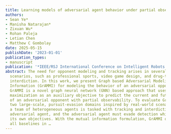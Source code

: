 ```yaml
---
title: Learning models of adversarial agent behavior under partial observability
authors:
- Sean Ye*
- Manisha Natarajan*
- Zixuan Wu*
- Rohan Paleja
- Letian Chen
- Matthew C Gombolay
date: 2025-05-15
publishDate: '2023-01-01'
publication_types:
- manuscript
publication: '*IEEE/RSJ International Conference on Intelligent Robots and Systems (IROS)*'
abstract: The need for opponent modeling and tracking arises in several real-world
  scenarios, such as professional sports, video game design, and drug-trafficking
  interdiction. In this work, we present Graph based Adversarial Modeling with Mutual
  Information (GrAMMI) for modeling the behavior of an adversarial opponent agent.
  GrAMMI is a novel graph neural network (GNN) based approach that uses mutual information
  maximization as an auxiliary objective to predict the current and future states
  of an adversarial opponent with partial observability. To evaluate GrAMMI, we design
  two large-scale, pursuit-evasion domains inspired by real-world scenarios, where
  a team of heterogeneous agents is tasked with tracking and interdicting a single
  adversarial agent, and the adversarial agent must evade detection while achieving
  its own objectives. With the mutual information formulation, GrAMMI outperforms
  all baselines in …
---
```

